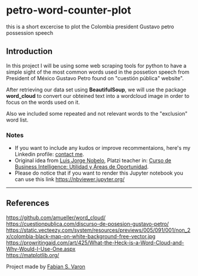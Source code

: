 # petro-word-counter-plot
this is a short excercise to plot the Colombia president Gustavo petro possession speech

## Introduction
In this project I will be using some web scraping tools for python to have a simple sight of the most common words used in the possetion speech from President of México Gustavo Petro found on "cuestión pública" website".

After retrieving our data set using <b>BeautifulSoup</b>, we will use the package <b>word_cloud</b> to convert our obteined text into a wordcloud image in order to focus on the words used on it.<br>

Also we included some repeated and not relevant words to the "exclusion" word list. <br>

### Notes
* If you want to include any kudos or improve recommentaions, here's my Linkedin profile:  <a href="https://www.linkedin.com/in/fabian-stevens-varon/">contact me</a>.
* Original idea from <a href="https://github.com/PhinanceScientist/AMLO_Wordcloud">Luis Jorge Nobelo</a>, Platzi teacher in: <a href="https://platzi.com/cursos/business-intelligence/"> Curso de Business Intelligence: Utilidad y Áreas de Oportunidad</a>.
* Please do notice that if you want to render this Jupyter notebook you can use this link https://nbviewer.jupyter.org/
***

## References

https://github.com/amueller/word_cloud/ <br>
https://cuestionpublica.com/discurso-de-posesion-gustavo-petro/ <br>
https://static.vecteezy.com/system/resources/previews/005/091/001/non_2x/colombia-black-map-on-white-background-free-vector.jpg <br>
https://prowritingaid.com/art/425/What-the-Heck-is-a-Word-Cloud-and-Why-Would-I-Use-One.aspx <br>
https://matplotlib.org/ <br>

Project made by <a href="https://www.linkedin.com/in/fabian-stevens-varon/">Fabian S. Varon</a>